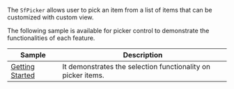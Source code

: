 The `SfPicker` allows user to pick an item from a list of items that can be customized with custom view. 

The following sample is available for picker control to demonstrate the functionalities of each feature.

| Sample | Description |
| ------ | ----------- |
|[Getting Started](GettingStarted.cs)| It demonstrates the selection functionality on picker items.|
